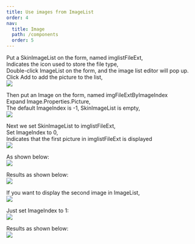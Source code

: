 ```yaml
---
title: Use images from ImageList
order: 4
nav:
  title: Image
  path: /components
  order: 5
---
```


Put a SkinImageList on the form, named imglistFileExt,  
Indicates the icon used to store the file type,  
Double-click ImageList on the form, and the image list editor will pop up.  
Click Add to add the picture to the list,  
![](http://www.orangeui.cn/orangeuiblog/OrangeUI/5.7.OrangeUI%E6%8E%A7%E4%BB%B6%E4%BD%BF%E7%94%A8%E8%AF%B4%E6%98%8E(%E5%9B%BE%E7%89%87%E6%8E%A7%E4%BB%B6Image)(%E7%A4%BA%E4%BE%8B7%20%E6%98%BE%E7%A4%BAImageList%E4%B8%AD%E7%9A%84%E5%9B%BE%E7%89%87).files/image001.png)


Then put an Image on the form, named imgFileExtByImageIndex  
Expand Image.Properties.Picture,  
The default ImageIndex is -1, SkinImageList is empty,  
![](http://www.orangeui.cn/orangeuiblog/OrangeUI/5.7.OrangeUI%E6%8E%A7%E4%BB%B6%E4%BD%BF%E7%94%A8%E8%AF%B4%E6%98%8E(%E5%9B%BE%E7%89%87%E6%8E%A7%E4%BB%B6Image)(%E7%A4%BA%E4%BE%8B7%20%E6%98%BE%E7%A4%BAImageList%E4%B8%AD%E7%9A%84%E5%9B%BE%E7%89%87).files/image003.png)


Next we set SkinImageList to imglistFileExt,  
Set ImageIndex to 0,  
Indicates that the first picture in imglistFileExt is displayed  
![](http://www.orangeui.cn/orangeuiblog/OrangeUI/5.7.OrangeUI%E6%8E%A7%E4%BB%B6%E4%BD%BF%E7%94%A8%E8%AF%B4%E6%98%8E(%E5%9B%BE%E7%89%87%E6%8E%A7%E4%BB%B6Image)(%E7%A4%BA%E4%BE%8B7%20%E6%98%BE%E7%A4%BAImageList%E4%B8%AD%E7%9A%84%E5%9B%BE%E7%89%87).files/image005.png)


As shown below:  
![](http://www.orangeui.cn/orangeuiblog/OrangeUI/5.7.OrangeUI%E6%8E%A7%E4%BB%B6%E4%BD%BF%E7%94%A8%E8%AF%B4%E6%98%8E(%E5%9B%BE%E7%89%87%E6%8E%A7%E4%BB%B6Image)(%E7%A4%BA%E4%BE%8B7%20%E6%98%BE%E7%A4%BAImageList%E4%B8%AD%E7%9A%84%E5%9B%BE%E7%89%87).files/image007.png)


Results as shown below:  
![](http://www.orangeui.cn/orangeuiblog/OrangeUI/5.7.OrangeUI%E6%8E%A7%E4%BB%B6%E4%BD%BF%E7%94%A8%E8%AF%B4%E6%98%8E(%E5%9B%BE%E7%89%87%E6%8E%A7%E4%BB%B6Image)(%E7%A4%BA%E4%BE%8B7%20%E6%98%BE%E7%A4%BAImageList%E4%B8%AD%E7%9A%84%E5%9B%BE%E7%89%87).files/image009.png)


If you want to display the second image in ImageList,  
![](http://www.orangeui.cn/orangeuiblog/OrangeUI/5.7.OrangeUI%E6%8E%A7%E4%BB%B6%E4%BD%BF%E7%94%A8%E8%AF%B4%E6%98%8E(%E5%9B%BE%E7%89%87%E6%8E%A7%E4%BB%B6Image)(%E7%A4%BA%E4%BE%8B7%20%E6%98%BE%E7%A4%BAImageList%E4%B8%AD%E7%9A%84%E5%9B%BE%E7%89%87).files/image011.png)


Just set ImageIndex to 1:  
![](http://www.orangeui.cn/orangeuiblog/OrangeUI/5.7.OrangeUI%E6%8E%A7%E4%BB%B6%E4%BD%BF%E7%94%A8%E8%AF%B4%E6%98%8E(%E5%9B%BE%E7%89%87%E6%8E%A7%E4%BB%B6Image)(%E7%A4%BA%E4%BE%8B7%20%E6%98%BE%E7%A4%BAImageList%E4%B8%AD%E7%9A%84%E5%9B%BE%E7%89%87).files/image013.png)


Results as shown below:  
![](http://www.orangeui.cn/orangeuiblog/OrangeUI/5.7.OrangeUI%E6%8E%A7%E4%BB%B6%E4%BD%BF%E7%94%A8%E8%AF%B4%E6%98%8E(%E5%9B%BE%E7%89%87%E6%8E%A7%E4%BB%B6Image)(%E7%A4%BA%E4%BE%8B7%20%E6%98%BE%E7%A4%BAImageList%E4%B8%AD%E7%9A%84%E5%9B%BE%E7%89%87).files/image015.png)



